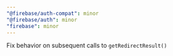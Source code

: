 ```yaml
---
"@firebase/auth-compat": minor
"@firebase/auth": minor
"firebase": minor
---
```


Fix behavior on subsequent calls to `getRedirectResult()`
